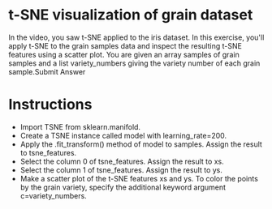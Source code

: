 # t-SNE visualization of grain dataset
In the video, you saw t-SNE applied to the iris dataset. In this exercise, you'll apply t-SNE to the grain samples data and inspect the resulting t-SNE features using a scatter plot. You are given an array samples of grain samples and a list variety_numbers giving the variety number of each grain sample.Submit Answer

# Instructions
- Import TSNE from sklearn.manifold.
- Create a TSNE instance called model with learning_rate=200.
- Apply the .fit_transform() method of model to samples. Assign the result to tsne_features.
- Select the column 0 of tsne_features. Assign the result to xs.
- Select the column 1 of tsne_features. Assign the result to ys.
- Make a scatter plot of the t-SNE features xs and ys. To color the points by the grain variety, specify the additional keyword argument c=variety_numbers.
